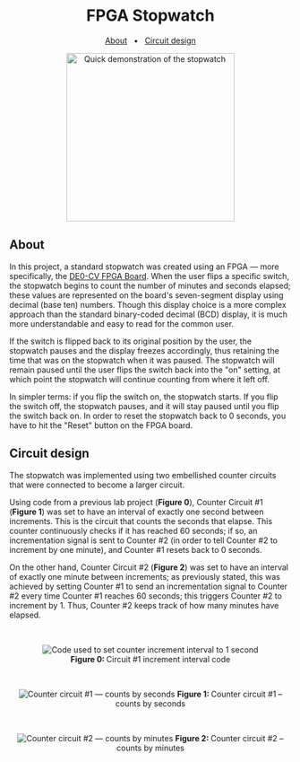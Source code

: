 <h1 align="center">FPGA Stopwatch</h1>

<p align="center">
  <a href="#about">About</a> &nbsp;&nbsp;•&nbsp;&nbsp; 
  <a href="#circuit-design">Circuit design</a>
</p>

<p align="center">
    <img src="https://user-images.githubusercontent.com/110432500/233398339-0f5bbb6b-e43a-4e2b-a883-d7914d275d62.gif" alt="Quick demonstration of the stopwatch" width=300 />
<p align="center">

## About

In this project, a standard stopwatch was created using an FPGA — more specifically, the <a href="https://www.terasic.com.tw/cgi-bin/page/archive.pl?Language=English&No=921">DE0-CV FPGA Board</a>. When the user flips a specific switch, the stopwatch begins to count the number of minutes and seconds elapsed; these values are represented on the board's seven-segment display using decimal (base ten) numbers. Though this display choice is a more complex approach than the standard binary-coded decimal (BCD) display, it is much more understandable and easy to read for the common user.

    
If the switch is flipped back to its original position by the user, the stopwatch pauses and the display freezes accordingly, thus retaining the time that was on the stopwatch when it was paused. The stopwatch will remain paused until the user flips the switch back into the "on" setting, at which point the stopwatch will continue counting from where it left off.

In simpler terms: if you flip the switch on, the stopwatch starts. If you flip the switch off, the stopwatch pauses, and it will stay paused until you flip the switch back on. In order to reset the stopwatch back to 0 seconds, you have to hit the "Reset" button on the FPGA board.
    
## Circuit design

The stopwatch was implemented using two embellished counter circuits that were connected to become a larger circuit.

Using code from a previous lab project (**Figure 0**), Counter Circuit #1 (**Figure 1**) was set to have an interval of exactly one second between increments. This is the circuit that counts the seconds that elapse. This counter continuously checks if it has reached 60 seconds; if so, an incrementation signal is sent to Counter #2 (in order to tell Counter #2 to increment by one minute), and Counter #1 resets back to 0 seconds.

On the other hand, Counter Circuit #2 (**Figure 2**) was set to have an interval of exactly one minute between increments; as previously stated, this was achieved by setting Counter #1 to send an incrementation signal to Counter #2 every time Counter #1 reaches 60 seconds; this triggers Counter #2 to increment by 1. Thus, Counter #2 keeps track of how many minutes have elapsed.

&nbsp;

<p align="center">
    <img src="https://user-images.githubusercontent.com/110432500/233460138-96c9209b-ef92-4c6b-9a07-22d0725e26ad.png" alt="Code used to set counter increment interval to 1 second" />
    <br>
    <b>Figure 0: </b>
    Circuit #1 increment interval code
</p>

&nbsp;&nbsp;

<p align="center">
    <img src="https://user-images.githubusercontent.com/110432500/233462242-c0db16e2-c356-4672-a991-86119fe03759.png" alt="Counter circuit #1 — counts by seconds" />
    <b>Figure 1: </b>
    Counter circuit #1 – counts by seconds
</p>

&nbsp;&nbsp;

<p align="center">
    <img src="https://user-images.githubusercontent.com/110432500/233463285-a154354b-39f5-447e-8763-f567891063e5.png" alt="Counter circuit #2 — counts by minutes" />
    <b>Figure 2: </b>
    Counter circuit #2 – counts by minutes
</p>
